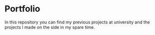 # Portfolio
In this repository you can find my previous projects at university and the projects I made on the side in my spare time.
